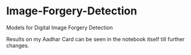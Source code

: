 # Image-Forgery-Detection

Models for Digital Image Forgery Detection


Results on my Aadhar Card can be seen in the notebook itself till further changes.
